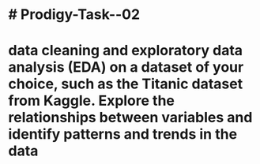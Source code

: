 # # Prodigy-Task--02
# data cleaning and exploratory data analysis (EDA) on a dataset of your choice, such as the Titanic dataset from Kaggle. Explore the relationships between variables and identify patterns and trends in the data
